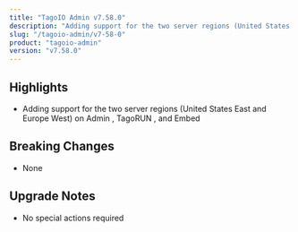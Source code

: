 ```yaml
---
title: "TagoIO Admin v7.58.0"
description: "Adding support for the two server regions (United States East and Europe West) on Admin, TagoRUN, and Embed"
slug: "/tagoio-admin/v7-58-0"
product: "tagoio-admin"
version: "v7.58.0"
---
```


## Highlights

- Adding support for the two server regions (United States East and Europe West) on Admin , TagoRUN , and Embed

## Breaking Changes

- None

## Upgrade Notes

- No special actions required
